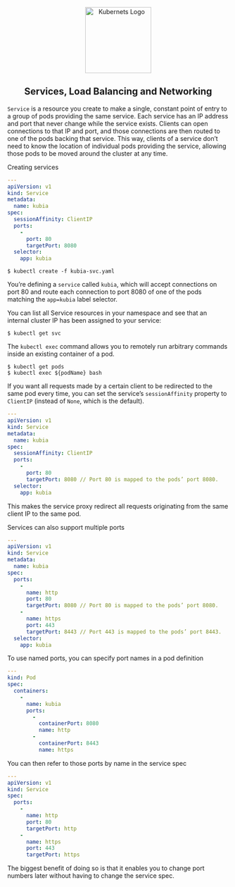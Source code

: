<p align="center">
    <img alt="Kubernets Logo" src="https://cdn.worldvectorlogo.com/logos/kubernets.svg" height="150" />
    <h2 align="center">Services, Load Balancing and Networking</h2>
</p>

`Service` is a resource you create to make a single, constant point of entry to a group of pods providing the same service. Each service has an IP address and port that never change while the service exists. Clients can open connections to that IP and port, and those connections are then routed to one of the pods backing that service. This way, clients of a service don’t need to know the location of individual pods providing the service, allowing those pods to be moved around the cluster at any time.

Creating services

```yaml
---
apiVersion: v1
kind: Service
metadata:
  name: kubia
spec:
  sessionAffinity: ClientIP
  ports:
    -
      port: 80
      targetPort: 8080
  selector:
    app: kubia
```

```
$ kubectl create -f kubia-svc.yaml
```

You’re defining a `service` called `kubia`, which will accept connections on port 80 and route each connection to port 8080 of one of the pods matching the `app=kubia` label selector.

You can list all Service resources in your namespace and see that an internal cluster IP has been assigned to your service:

```
$ kubectl get svc
```

The `kubectl exec` command allows you to remotely run arbitrary commands inside an existing container of a pod.

```
$ kubectl get pods
$ kubectl exec ${podName} bash
```

If you want all requests made by a certain client to be redirected to the same pod every time, you can set the service’s `sessionAffinity` property to `ClientIP` (instead of `None`, which is the default).

```yaml
---
apiVersion: v1
kind: Service
metadata:
  name: kubia
spec:
  sessionAffinity: ClientIP
  ports:
    -
      port: 80
      targetPort: 8080 // Port 80 is mapped to the pods’ port 8080.
  selector:
    app: kubia
```

This makes the service proxy redirect all requests originating from the same client IP to the same pod.

Services can also support multiple ports

```yaml
---
apiVersion: v1
kind: Service
metadata:
  name: kubia
spec:
  ports:
    -
      name: http
      port: 80
      targetPort: 8080 // Port 80 is mapped to the pods’ port 8080.
    -
      name: https
      port: 443
      targetPort: 8443 // Port 443 is mapped to the pods’ port 8443.
  selector:
    app: kubia
```

To use named ports, you can specify port names in a pod definition

```yaml
---
kind: Pod
spec:
  containers:
    -
      name: kubia
      ports:
        -
          containerPort: 8080
          name: http
        -
          containerPort: 8443
          name: https
```

You can then refer to those ports by name in the service spec

```yaml
---
apiVersion: v1
kind: Service
spec:
  ports:
    -
      name: http
      port: 80
      targetPort: http
    -
      name: https
      port: 443
      targetPort: https
```

The biggest benefit of doing so is that it enables you to change port numbers later without having to change the service spec.